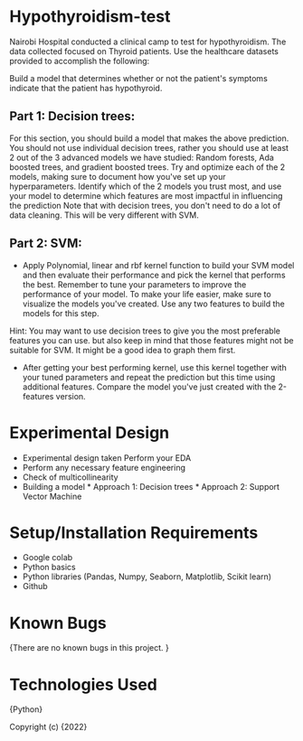 # Hypothyroidism-test
Nairobi Hospital conducted a clinical camp to test for hypothyroidism. The data collected focused on Thyroid patients. Use the healthcare datasets provided to accomplish the following:

Build a model that determines whether or not the patient's symptoms indicate that the patient has hypothyroid.

## Part 1: Decision trees:
For this section, you should build a model that makes the above prediction. You should not use individual decision trees, rather you should use at least 2 out of the 3 advanced models we have studied: Random forests, Ada boosted trees, and gradient boosted trees.
Try and optimize each of the 2 models, making sure to document how you've set up your hyperparameters.
Identify which of the 2 models you trust most, and use your model to determine which features are most impactful in influencing the prediction
Note that with decision trees, you don't need to do a lot of data cleaning. This will be very different with SVM.
## Part 2: SVM:
* Apply Polynomial, linear and rbf kernel function to build your SVM model and then evaluate their performance and pick the kernel that performs the best. Remember to tune your parameters to improve the performance of your model. To make your life easier, make sure to visualize the models you've created. Use any two features to build the models for this step.

Hint: You may want to use decision trees to give you the most preferable features you can use. but also keep in mind that those features might not be suitable for SVM. It might be a good idea to graph them first.

* After getting your best performing kernel, use this kernel together with your tuned parameters and repeat the prediction but this time using additional features. Compare the model you've just created with the 2-features version.

# Experimental Design
* Experimental design taken Perform your EDA
* Perform any necessary feature engineering
* Check of multicollinearity
* Building a model
              * Approach 1: Decision trees
              * Approach 2: Support Vector Machine
# Setup/Installation Requirements
* Google colab
* Python basics
* Python libraries (Pandas, Numpy, Seaborn, Matplotlib, Scikit learn)
* Github
# Known Bugs
{There are no known bugs in this project. }

# Technologies Used
{Python}

Copyright (c) {2022}
